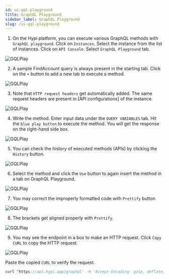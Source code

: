```yaml
---
id: ui-gql-playground
title: GraphQL Playground
sidebar_label: GraphQL Playground
slug: /ui-gql-playground
---
```


1. On the Hypi platform, you can execute various GraphQL methods with `GraphQL playground`. Click on `Instances`. Select the instance from the list of instances. Click on `API Console`. Select `GraphQL Playground` tab.

![GQLPlay](/img/UI-GQL-Play-1.png)

2. A sample FindAccount query is always present in the starting tab. Click on the `+` button to add a new tab to execute a method.

![GQLPlay](/img/UI-GQL-Play-2.png)

3. Note that `HTTP request headers` get automatically added. The same request headers are present in [API configurations] of the instance.

![GQLPlay](/img/UI-GQL-Play-3.png)

4. Write the method. Enter input data under the `QUERY VARIABLES` tab. Hit the `blue play button` to execute the method. You will get the response on the right-hand side box.

![GQLPlay](/img/UI-GQL-Play-4.png)

5. You can check the history of executed methods (APIs) by clicking the `History` button.

![GQLPlay](/img/UI-GQL-Play-5.png)

6. Select the method and click the `Use` button to again insert the method in a tab on GraphQL Playground.

![GQLPlay](/img/UI-GQL-Play-6.png)

7. You may correct the improperly formatted code with `Prettify` button

![GQLPlay](/img/UI-GQL-Play-7.png)

8. The brackets get aligned properly with `Prettify`.

![GQLPlay](/img/UI-GQL-Play-8.png)

9. You may see the endpoint in a box to make an HTTP request. Click `Copy CURL` to copy the HTTP request.

![GQLPlay](/img/UI-GQL-Play-9.png)

Paste the copied `CURL` to verify the request.

```java
curl 'https://api.hypi.app/graphql' -H 'Accept-Encoding: gzip, deflate, br' -H 'Content-Type: application/json' -H 'Accept: application/json' -H 'Connection: keep-alive' -H 'DNT: 1' -H 'Origin: https://hypi.app' -H 'Authorization: authorization-token' -H 'hypi-domain: teeming.apps.hypi.app' --data-binary '{"query":"mutation Upsert($values: HypiUpsertInputUnion!) {\n upsert(values: $values) {\n id\n }\n}\n","variables":{"values":{"Table1":[{"email_info":{"value":"abc.gmail.com"}}\]}}}' --compressed
```
